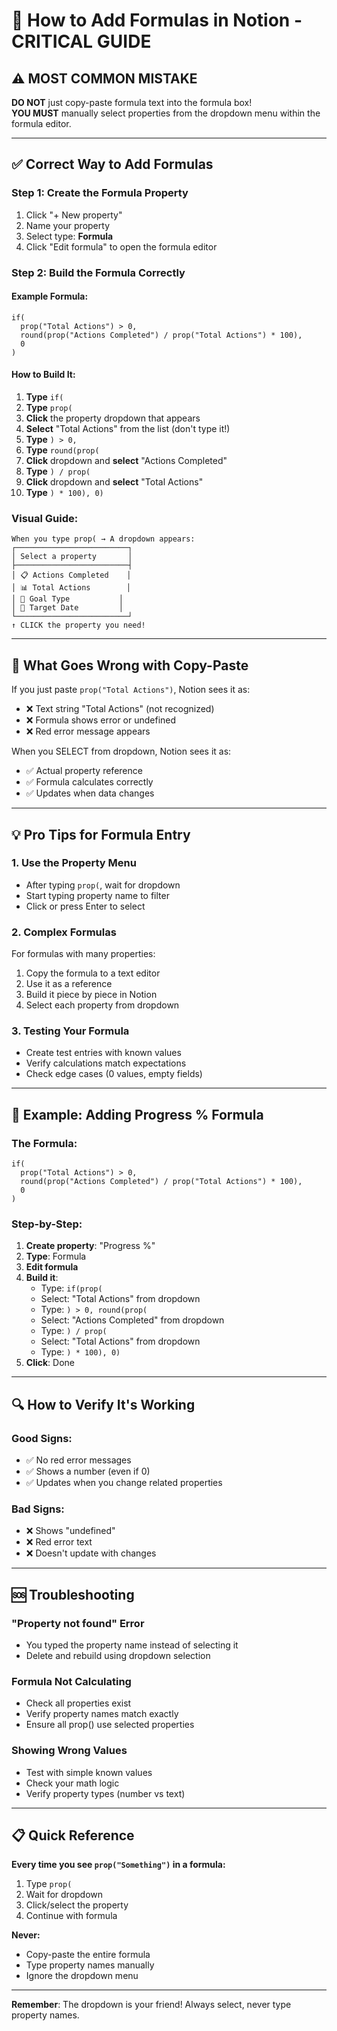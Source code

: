 # 🎯 How to Add Formulas in Notion - CRITICAL GUIDE

## ⚠️ MOST COMMON MISTAKE

**DO NOT** just copy-paste formula text into the formula box!  
**YOU MUST** manually select properties from the dropdown menu within the formula editor.

---

## ✅ Correct Way to Add Formulas

### Step 1: Create the Formula Property
1. Click "+ New property"
2. Name your property
3. Select type: **Formula**
4. Click "Edit formula" to open the formula editor

### Step 2: Build the Formula Correctly

#### Example Formula:
```
if(
  prop("Total Actions") > 0,
  round(prop("Actions Completed") / prop("Total Actions") * 100),
  0
)
```

#### How to Build It:

1. **Type** `if(`
2. **Type** `prop(` 
3. **Click** the property dropdown that appears
4. **Select** "Total Actions" from the list (don't type it!)
5. **Type** `) > 0,`
6. **Type** `round(prop(`
7. **Click** dropdown and **select** "Actions Completed"
8. **Type** `) / prop(`
9. **Click** dropdown and **select** "Total Actions"
10. **Type** `) * 100), 0)`

### Visual Guide:
```
When you type prop( → A dropdown appears:
┌─────────────────────────┐
│ Select a property       │
├─────────────────────────┤
│ 📋 Actions Completed    │
│ 📊 Total Actions        │
│ 🎯 Goal Type           │
│ 📅 Target Date         │
└─────────────────────────┘
↑ CLICK the property you need!
```

---

## 🚫 What Goes Wrong with Copy-Paste

If you just paste `prop("Total Actions")`, Notion sees it as:
- ❌ Text string "Total Actions" (not recognized)
- ❌ Formula shows error or undefined
- ❌ Red error message appears

When you SELECT from dropdown, Notion sees it as:
- ✅ Actual property reference
- ✅ Formula calculates correctly
- ✅ Updates when data changes

---

## 💡 Pro Tips for Formula Entry

### 1. Use the Property Menu
- After typing `prop(`, wait for dropdown
- Start typing property name to filter
- Click or press Enter to select

### 2. Complex Formulas
For formulas with many properties:
1. Copy the formula to a text editor
2. Use it as a reference
3. Build it piece by piece in Notion
4. Select each property from dropdown

### 3. Testing Your Formula
- Create test entries with known values
- Verify calculations match expectations
- Check edge cases (0 values, empty fields)

---

## 📝 Example: Adding Progress % Formula

### The Formula:
```
if(
  prop("Total Actions") > 0,
  round(prop("Actions Completed") / prop("Total Actions") * 100),
  0
)
```

### Step-by-Step:
1. **Create property**: "Progress %"
2. **Type**: Formula
3. **Edit formula**
4. **Build it**:
   - Type: `if(prop(`
   - Select: "Total Actions" from dropdown
   - Type: `) > 0, round(prop(`
   - Select: "Actions Completed" from dropdown
   - Type: `) / prop(`
   - Select: "Total Actions" from dropdown
   - Type: `) * 100), 0)`
5. **Click**: Done

---

## 🔍 How to Verify It's Working

### Good Signs:
- ✅ No red error messages
- ✅ Shows a number (even if 0)
- ✅ Updates when you change related properties

### Bad Signs:
- ❌ Shows "undefined"
- ❌ Red error text
- ❌ Doesn't update with changes

---

## 🆘 Troubleshooting

### "Property not found" Error
- You typed the property name instead of selecting it
- Delete and rebuild using dropdown selection

### Formula Not Calculating
- Check all properties exist
- Verify property names match exactly
- Ensure all prop() use selected properties

### Showing Wrong Values
- Test with simple known values
- Check your math logic
- Verify property types (number vs text)

---

## 📋 Quick Reference

**Every time you see `prop("Something")` in a formula:**
1. Type `prop(`
2. Wait for dropdown
3. Click/select the property
4. Continue with formula

**Never:**
- Copy-paste the entire formula
- Type property names manually
- Ignore the dropdown menu

---

**Remember**: The dropdown is your friend! Always select, never type property names.